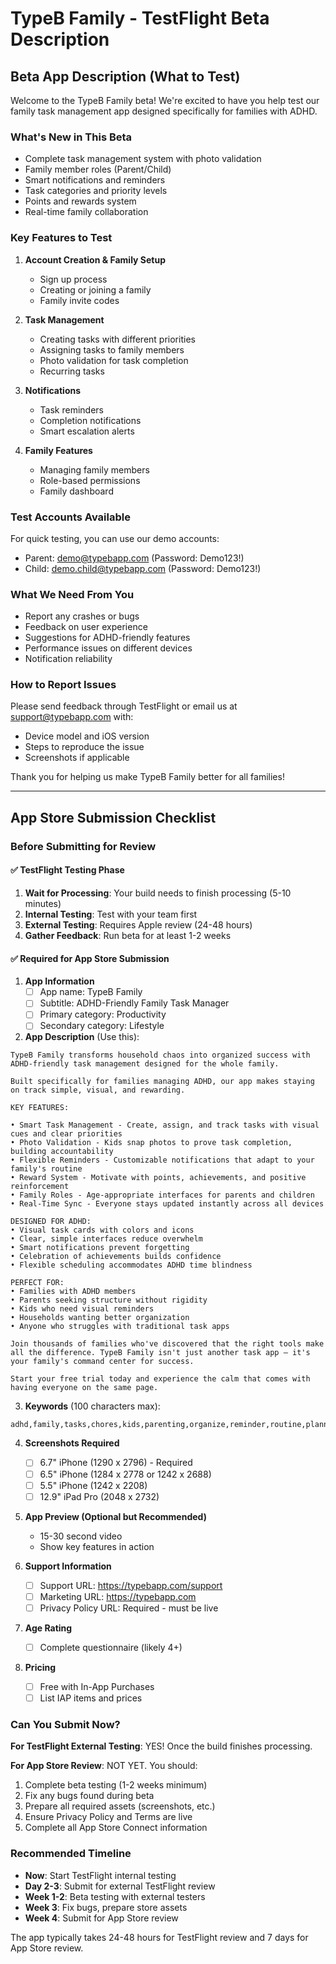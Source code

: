# TypeB Family - TestFlight Beta Description

## Beta App Description (What to Test)

Welcome to the TypeB Family beta! We're excited to have you help test our family task management app designed specifically for families with ADHD.

### What's New in This Beta
- Complete task management system with photo validation
- Family member roles (Parent/Child)
- Smart notifications and reminders
- Task categories and priority levels
- Points and rewards system
- Real-time family collaboration

### Key Features to Test
1. **Account Creation & Family Setup**
   - Sign up process
   - Creating or joining a family
   - Family invite codes

2. **Task Management**
   - Creating tasks with different priorities
   - Assigning tasks to family members
   - Photo validation for task completion
   - Recurring tasks

3. **Notifications**
   - Task reminders
   - Completion notifications
   - Smart escalation alerts

4. **Family Features**
   - Managing family members
   - Role-based permissions
   - Family dashboard

### Test Accounts Available
For quick testing, you can use our demo accounts:
- Parent: demo@typebapp.com (Password: Demo123!)
- Child: demo.child@typebapp.com (Password: Demo123!)

### What We Need From You
- Report any crashes or bugs
- Feedback on user experience
- Suggestions for ADHD-friendly features
- Performance issues on different devices
- Notification reliability

### How to Report Issues
Please send feedback through TestFlight or email us at support@typebapp.com with:
- Device model and iOS version
- Steps to reproduce the issue
- Screenshots if applicable

Thank you for helping us make TypeB Family better for all families!

---

## App Store Submission Checklist

### Before Submitting for Review

#### ✅ TestFlight Testing Phase
1. **Wait for Processing**: Your build needs to finish processing (5-10 minutes)
2. **Internal Testing**: Test with your team first
3. **External Testing**: Requires Apple review (24-48 hours)
4. **Gather Feedback**: Run beta for at least 1-2 weeks

#### ✅ Required for App Store Submission

1. **App Information**
   - [ ] App name: TypeB Family
   - [ ] Subtitle: ADHD-Friendly Family Task Manager
   - [ ] Primary category: Productivity
   - [ ] Secondary category: Lifestyle

2. **App Description** (Use this):
```
TypeB Family transforms household chaos into organized success with ADHD-friendly task management designed for the whole family.

Built specifically for families managing ADHD, our app makes staying on track simple, visual, and rewarding.

KEY FEATURES:

• Smart Task Management - Create, assign, and track tasks with visual cues and clear priorities
• Photo Validation - Kids snap photos to prove task completion, building accountability
• Flexible Reminders - Customizable notifications that adapt to your family's routine
• Reward System - Motivate with points, achievements, and positive reinforcement
• Family Roles - Age-appropriate interfaces for parents and children
• Real-Time Sync - Everyone stays updated instantly across all devices

DESIGNED FOR ADHD:
• Visual task cards with colors and icons
• Clear, simple interfaces reduce overwhelm
• Smart notifications prevent forgetting
• Celebration of achievements builds confidence
• Flexible scheduling accommodates ADHD time blindness

PERFECT FOR:
• Families with ADHD members
• Parents seeking structure without rigidity
• Kids who need visual reminders
• Households wanting better organization
• Anyone who struggles with traditional task apps

Join thousands of families who've discovered that the right tools make all the difference. TypeB Family isn't just another task app – it's your family's command center for success.

Start your free trial today and experience the calm that comes with having everyone on the same page.
```

3. **Keywords** (100 characters max):
```
adhd,family,tasks,chores,kids,parenting,organize,reminder,routine,planner,household,productivity
```

4. **Screenshots Required**
   - [ ] 6.7" iPhone (1290 x 2796) - Required
   - [ ] 6.5" iPhone (1284 x 2778 or 1242 x 2688)
   - [ ] 5.5" iPhone (1242 x 2208)
   - [ ] 12.9" iPad Pro (2048 x 2732)

5. **App Preview (Optional but Recommended)**
   - 15-30 second video
   - Show key features in action

6. **Support Information**
   - [ ] Support URL: https://typebapp.com/support
   - [ ] Marketing URL: https://typebapp.com
   - [ ] Privacy Policy URL: Required - must be live

7. **Age Rating**
   - [ ] Complete questionnaire (likely 4+)

8. **Pricing**
   - [ ] Free with In-App Purchases
   - [ ] List IAP items and prices

### Can You Submit Now?

**For TestFlight External Testing**: YES! Once the build finishes processing.

**For App Store Review**: NOT YET. You should:
1. Complete beta testing (1-2 weeks minimum)
2. Fix any bugs found during beta
3. Prepare all required assets (screenshots, etc.)
4. Ensure Privacy Policy and Terms are live
5. Complete all App Store Connect information

### Recommended Timeline
- **Now**: Start TestFlight internal testing
- **Day 2-3**: Submit for external TestFlight review
- **Week 1-2**: Beta testing with external testers
- **Week 3**: Fix bugs, prepare store assets
- **Week 4**: Submit for App Store review

The app typically takes 24-48 hours for TestFlight review and 7 days for App Store review.